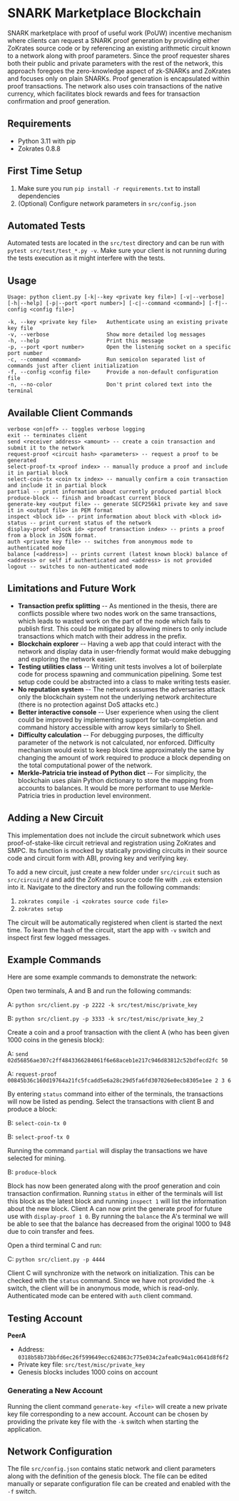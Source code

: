 # SNARK Marketplace Blockchain

SNARK marketplace with proof of useful work (PoUW) incentive mechanism where clients can request a SNARK proof
generation by providing either ZoKrates source code or by referencing an existing arithmetic
circuit known to a network along with proof parameters. Since the proof requester shares
both their public and private parameters with the rest of the network, this approach foregoes
the zero-knowledge aspect of zk-SNARKs and ZoKrates and focuses only on plain SNARKs.
Proof generation is encapsulated within proof transactions. The network also uses coin
transactions of the native currency, which facilitates block rewards and fees for transaction
confirmation and proof generation.

## Requirements
- Python 3.11 with pip
- Zokrates 0.8.8

## First Time Setup
1. Make sure you run `pip install -r requirements.txt` to install dependencies
2. (Optional) Configure network parameters in `src/config.json`

## Automated Tests
Automated tests are located in the `src/test` directory and can be run with `pytest src/test/test_*.py -v`. Make sure your client is not running during the tests execution as it might interfere with the tests.

## Usage
    Usage: python client.py [-k|--key <private key file>] [-v|--verbose] [-h|--help] [-p|--port <port number>] [-c|--command <command>] [-f|--config <config file>]

    -k, --key <private key file>   Authenticate using an existing private key file
    -v, --verbose                  Show more detailed log messages
    -h, --help                     Print this message
    -p, --port <port number>       Open the listening socket on a specific port number
    -c, --command <command>        Run semicolon separated list of commands just after client initialization
    -f, --config <config file>     Provide a non-default configuration file
    -n, --no-color                 Don't print colored text into the terminal

## Available Client Commands
    verbose <on|off> -- toggles verbose logging
    exit -- terminates client
    send <receiver address> <amount> -- create a coin transaction and submit it to the network
    request-proof <circuit hash> <parameters> -- request a proof to be generated
    select-proof-tx <proof index> -- manually produce a proof and include it in partial block
    select-coin-tx <coin tx index> -- manually confirm a coin transaction and include it in partial block
    partial -- print information about currently produced partial block
    produce-block -- finish and broadcast current block
    generate-key <output file> -- generate SECP256k1 private key and save it in <output file> in PEM format
    inspect <block id> -- print information about block with <block id>
    status -- print current status of the network
    display-proof <block id> <proof transaction index> -- prints a proof from a block in JSON format.
    auth <private key file> -- switches from anonymous mode to authenticated mode
    balance [<address>] -- prints current (latest known block) balance of <address> or self if authenticated and <address> is not provided
    logout -- switches to non-authenticated mode

## Limitations and Future Work

- **Transaction prefix splitting** -- As mentioned in the thesis, there are conflicts possible where two nodes work on the same transactions, which leads to wasted work on the part of the node which fails to publish first. This could be mitigated by allowing miners to only include transactions which match with their address in the prefix.
- **Blockchain explorer** -- Having a web app that could interact with the network and display data in user-friendly format would make debugging and exploring the network easier.
- **Testing utilities class** -- Writing unit tests involves a lot of boilerplate code for process spawning and communication pipelining. Some test setup code could be abstracted into a class to make writing tests easier.
- **No reputation system** -- The network assumes the adversaries attack only the blockchain system not the underlying network architecture (there is no protection against DoS attacks etc.)
- **Better interactive console** -- User experience when using the client could be improved by implementing support for tab-completion and command history accessible with arrow keys similarly to Shell.
- **Difficulty calculation** -- For debugging purposes, the difficulty parameter of the network is not calculated, nor enforced. Difficulty mechanism would exist to keep block time approximately the same by changing the amount of work required to produce a block depending on the total computational power of the network.
- **Merkle-Patricia trie instead of Python dict** -- For simplicity, the blockchain uses plain Python dictionary to store the mapping from accounts to balances. It would be more performant to use Merkle-Patricia tries in production level environment.

## Adding a New Circuit

This implementation does not include the circuit subnetwork which uses proof-of-stake-like circuit retrieval and registration using ZoKrates and SMPC. Its function is mocked by statically providing circuits in their source code and circuit form with ABI, proving key and verifying key.

To add a new circuit, just create a new folder under `src/circuit` such as `src/circuit/d` and add the ZoKrates source code file with `.zok` extension into it. Navigate to the directory and run the following commands:

1. `zokrates compile -i <zokrates source code file>`
2. `zokrates setup`

The circuit will be automatically registered when client is started the next time. To learn the hash of the circuit, start the app with `-v` switch and inspect first few logged messages.

## Example Commands

Here are some example commands to demonstrate the network:

Open two terminals, A and B and run the following commands:

A: `python src/client.py -p 2222 -k src/test/misc/private_key`

B: `python src/client.py -p 3333 -k src/test/misc/private_key_2`

Create a coin and a proof transaction with the client A (who has been given 1000 coins in the genesis block):

A: `send 02d56856ae307c2ff4843366284061f6e68aceb1e217c946d83812c52bdfecd2fc 50`

A: `request-proof 00845b36c160d19764a21fc5fcadd5e6a28c29d5fa6fd307026e0ecb8305e1ee 2 3 6`

By entering `status` command into either of the terminals, the transactions will now be listed as pending. Select the transactions with client B and produce a block:

B: `select-coin-tx 0`

B: `select-proof-tx 0`

Running the command `partial` will display the transactions we have selected for mining.

B: `produce-block`

Block has now been generated along with the proof generation and coin transaction confirmation. Running `status` in either of the terminals will list this block as the latest block and running `inspect 1` will list the information about the new block. Client A can now print the generate proof for future use with `display-proof 1 0`. By running the `balance` the A's terminal we will be able to see that the balance has decreased from the original 1000 to 948 due to coin transfer and fees.

Open a third terminal C and run:

C: `python src/client.py -p 4444`

Client C will synchronize with the network on initialization. This can be checked with the `status` command. Since we have not provided the `-k` switch, the client will be in anonymous mode, which is read-only. Authenticated mode can be entered with `auth` client command.

## Testing Account
**PeerA**
- Address: `0318b58b73bbfd6ec26f599649ecc624863c775e034c2afea0c94a1c0641d8f6f2`
- Private key file: `src/test/misc/private_key`
- Genesis blocks includes 1000 coins on account

### Generating a New Account

Running the client command `generate-key <file>` will create a new private key file corresponding to a new account. Account can be chosen by providing the private key file with the `-k` switch when starting the application.

## Network Configuration

The file `src/config.json` contains static network and client parameters along with the definition of the genesis block. The file can be edited manually or separate configuration file can be created and enabled with the `-f` switch.
